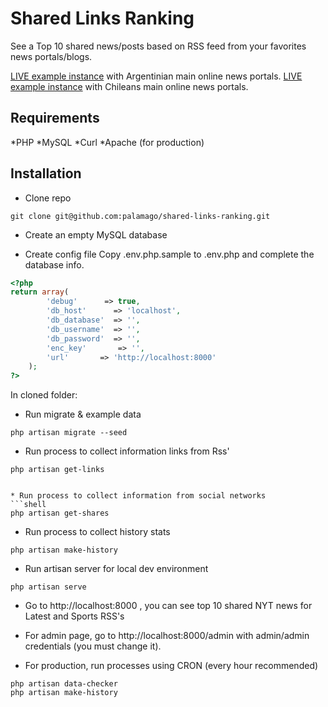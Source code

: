 Shared Links Ranking
====================

See a Top 10 shared news/posts based on RSS feed from your favorites news portals/blogs.

[LIVE example instance](http://ar.topranking.link) with Argentinian main online news portals.
[LIVE example instance](http://cl.topranking.link) with Chileans main online news portals.

Requirements
------------
*PHP
*MySQL
*Curl
*Apache (for production)

Installation
------------
* Clone repo
```shell
git clone git@github.com:palamago/shared-links-ranking.git
```

* Create an empty MySQL database

* Create config file
Copy .env.php.sample to .env.php and complete the database info.

```php
<?php
return array(
		'debug'      => true,
		'db_host'      => 'localhost',
		'db_database'  => '',
		'db_username'  => '',
		'db_password'  => '',
		'enc_key'		=> '',
		'url'		=> 'http://localhost:8000'
	);
?>
```

In cloned folder:

* Run migrate & example data
```shell
php artisan migrate --seed
```

* Run process to collect information links from Rss'
```shell
php artisan get-links


* Run process to collect information from social networks
```shell
php artisan get-shares
```

* Run process to collect history stats
```shell
php artisan make-history
```

* Run artisan server for local dev environment
```shell
php artisan serve
```

* Go to http://localhost:8000 , you can see top 10 shared NYT news for Latest and Sports RSS's

* For admin page, go to http://localhost:8000/admin with admin/admin credentials (you must change it).

* For production, run processes using CRON (every hour recommended)
```shell
php artisan data-checker
php artisan make-history
```
